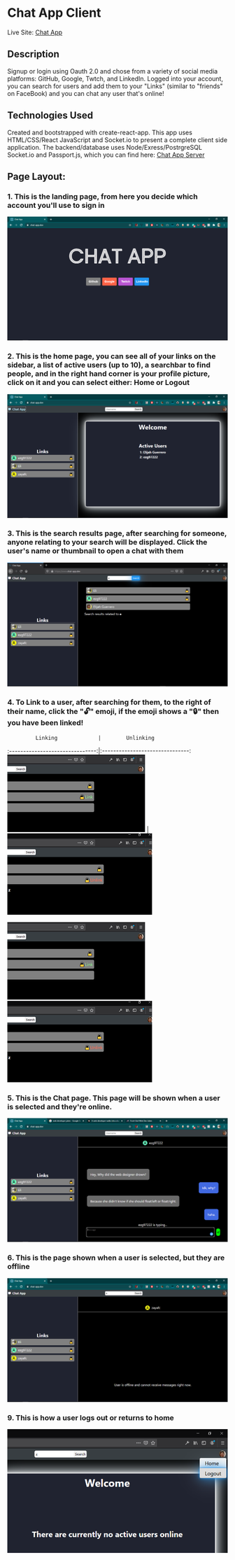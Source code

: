 # Chat App Client

Live Site: [Chat App](https://www.chat-app.dev/)

## Description
Signup or login using Oauth 2.0 and chose from a variety of social media platforms: GitHub, Google, Twtch, and LinkedIn. 
Logged into your account, you can search for users and add them to your "Links" (similar to "friends" on FaceBook) and you can chat any user that's online!

## Technologies Used
Created and bootstrapped with create-react-app. This app uses HTML/CSS/React JavaScript and Socket.io to present a complete client side application.
The backend/database uses Node/Exress/PostrgreSQL Socket.io and Passport.js, which you can find here: [Chat App Server](https://github.com/ezg97/chat-app-server)


## Page Layout:

### 1. **This is the landing page, from here you decide which account you'll use to sign in**

![Landing Page Image](readme_images/landing.png)


### 2. **This is the home page, you can see all of your links on the sidebar, a list of active users (up to 10), a searchbar to find people, and in the right hand corner is your profile picture, click on it and you can select either: Home or Logout**

![Home Page Image](readme_images/home.png)


### 3. **This is the search results page, after searching for someone, anyone relating to your search will be displayed. Click the user's name or thumbnail to open a chat with them**

![Search Results Image](readme_images/search-results.png)


### 4. **To Link to a user, after searching for them, to the right of their name, click the ":unlock:" emoji, if the emoji shows a ":lock:" then you have been linked!**
             Linking             |        Unlinking
:-------------------------------:|:-------------------------------:
![](readme_images/link_hover1.png) | ![](readme_images/unlink_hover1.png)

![Link Image](readme_images/link_hover1.png) ![Unlink Image](readme_images/unlink_hover1.png)


### 5. **This is the Chat page. This page will be shown when a user is selected and they're online.**

![Chat Image](readme_images/online_mssg.png)

### 6. **This is the page shown when a user is selected, but they are offline**

![Chat Offline Image](readme_images/offline_mssg.png)


### 9. **This is how a user logs out or returns to home**

![Profile Image](readme_images/profile.png)

